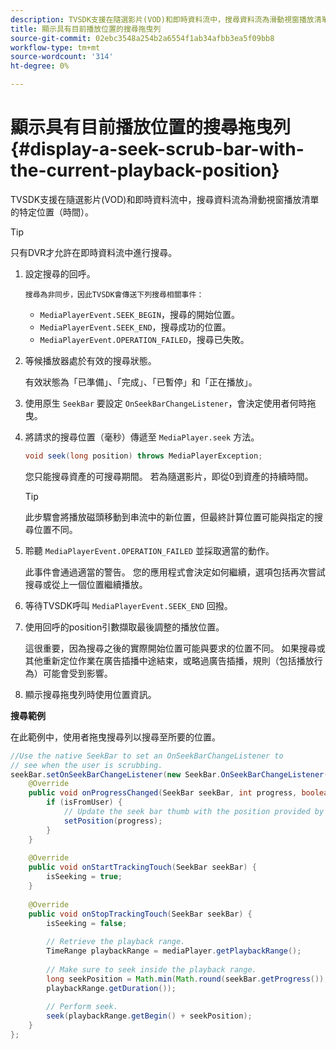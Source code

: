 ```yaml
---
description: TVSDK支援在隨選影片(VOD)和即時資料流中，搜尋資料流為滑動視窗播放清單的特定位置（時間）。
title: 顯示具有目前播放位置的搜尋拖曳列
source-git-commit: 02ebc3548a254b2a6554f1ab34afbb3ea5f09bb8
workflow-type: tm+mt
source-wordcount: '314'
ht-degree: 0%

---
```


# 顯示具有目前播放位置的搜尋拖曳列 {#display-a-seek-scrub-bar-with-the-current-playback-position}

TVSDK支援在隨選影片(VOD)和即時資料流中，搜尋資料流為滑動視窗播放清單的特定位置（時間）。

>[!TIP]
>
>只有DVR才允許在即時資料流中進行搜尋。

1. 設定搜尋的回呼。

       搜尋為非同步，因此TVSDK會傳送下列搜尋相關事件：
   
   * `MediaPlayerEvent.SEEK_BEGIN`，搜尋的開始位置。
   * `MediaPlayerEvent.SEEK_END`，搜尋成功的位置。
   * `MediaPlayerEvent.OPERATION_FAILED`，搜尋已失敗。

1. 等候播放器處於有效的搜尋狀態。

   有效狀態為「已準備」、「完成」、「已暫停」和「正在播放」。
1. 使用原生 `SeekBar` 要設定 `OnSeekBarChangeListener`，會決定使用者何時拖曳。
1. 將請求的搜尋位置（毫秒）傳遞至 `MediaPlayer.seek` 方法。

   ```java
   void seek(long position) throws MediaPlayerException;
   ```

   您只能搜尋資產的可搜尋期間。 若為隨選影片，即從0到資產的持續時間。

   >[!TIP]
   >
   >此步驟會將播放磁頭移動到串流中的新位置，但最終計算位置可能與指定的搜尋位置不同。

1. 聆聽 `MediaPlayerEvent.OPERATION_FAILED` 並採取適當的動作。

   此事件會通過適當的警告。 您的應用程式會決定如何繼續，選項包括再次嘗試搜尋或從上一個位置繼續播放。

1. 等待TVSDK呼叫 `MediaPlayerEvent.SEEK_END` 回撥。
1. 使用回呼的position引數擷取最後調整的播放位置。

   這很重要，因為搜尋之後的實際開始位置可能與要求的位置不同。 如果搜尋或其他重新定位作業在廣告插播中途結束，或略過廣告插播，規則（包括播放行為）可能會受到影響。

1. 顯示搜尋拖曳列時使用位置資訊。

<!--<a id="example_EEB73818260C43C8B5AE12BA68548AB7"></a>-->

**搜尋範例**

在此範例中，使用者拖曳搜尋列以搜尋至所要的位置。

```java
//Use the native SeekBar to set an OnSeekBarChangeListener to 
// see when the user is scrubbing. 
seekBar.setOnSeekBarChangeListener(new SeekBar.OnSeekBarChangeListener() { 
    @Override 
    public void onProgressChanged(SeekBar seekBar, int progress, boolean isFromUser) { 
        if (isFromUser) { 
            // Update the seek bar thumb with the position provided by the user. 
            setPosition(progress); 
        } 
    } 
 
    @Override 
    public void onStartTrackingTouch(SeekBar seekBar) { 
        isSeeking = true; 
    } 
 
    @Override 
    public void onStopTrackingTouch(SeekBar seekBar) { 
        isSeeking = false; 
 
        // Retrieve the playback range. 
        TimeRange playbackRange = mediaPlayer.getPlaybackRange(); 
 
        // Make sure to seek inside the playback range. 
        long seekPosition = Math.min(Math.round(seekBar.getProgress()), 
        playbackRange.getDuration()); 
     
        // Perform seek. 
        seek(playbackRange.getBegin() + seekPosition); 
    } 
}; 
```
